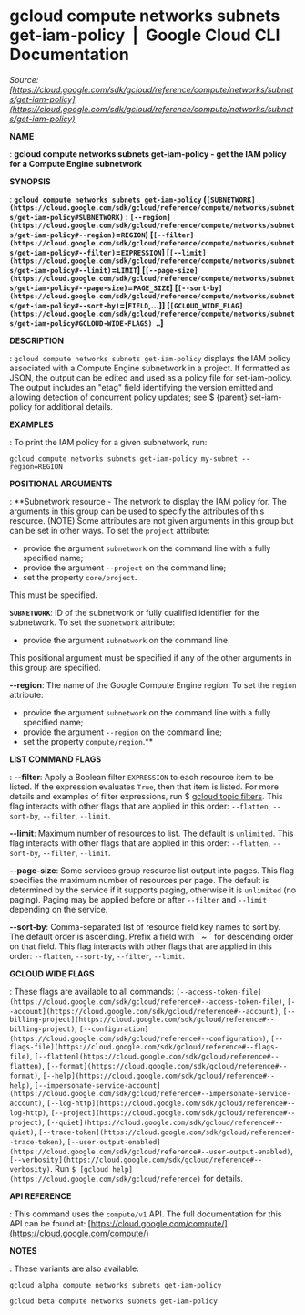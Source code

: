 # gcloud compute networks subnets get-iam-policy  |  Google Cloud CLI Documentation

*Source: [https://cloud.google.com/sdk/gcloud/reference/compute/networks/subnets/get-iam-policy](https://cloud.google.com/sdk/gcloud/reference/compute/networks/subnets/get-iam-policy)*

**NAME**

: **gcloud compute networks subnets get-iam-policy - get the IAM policy for a Compute Engine subnetwork**

**SYNOPSIS**

: **`gcloud compute networks subnets get-iam-policy` (`[SUBNETWORK](https://cloud.google.com/sdk/gcloud/reference/compute/networks/subnets/get-iam-policy#SUBNETWORK)` : `[--region](https://cloud.google.com/sdk/gcloud/reference/compute/networks/subnets/get-iam-policy#--region)`=`REGION`) [`[--filter](https://cloud.google.com/sdk/gcloud/reference/compute/networks/subnets/get-iam-policy#--filter)`=`EXPRESSION`] [`[--limit](https://cloud.google.com/sdk/gcloud/reference/compute/networks/subnets/get-iam-policy#--limit)`=`LIMIT`] [`[--page-size](https://cloud.google.com/sdk/gcloud/reference/compute/networks/subnets/get-iam-policy#--page-size)`=`PAGE_SIZE`] [`[--sort-by](https://cloud.google.com/sdk/gcloud/reference/compute/networks/subnets/get-iam-policy#--sort-by)`=[`FIELD`,…]] [`[GCLOUD_WIDE_FLAG](https://cloud.google.com/sdk/gcloud/reference/compute/networks/subnets/get-iam-policy#GCLOUD-WIDE-FLAGS) …`]**

**DESCRIPTION**

: `gcloud compute networks subnets get-iam-policy` displays the IAM
policy associated with a Compute Engine subnetwork in a project. If formatted as
JSON, the output can be edited and used as a policy file for set-iam-policy. The
output includes an "etag" field identifying the version emitted and allowing
detection of concurrent policy updates; see $ {parent} set-iam-policy for
additional details.

**EXAMPLES**

: To print the IAM policy for a given subnetwork, run:

```
gcloud compute networks subnets get-iam-policy my-subnet --region=REGION
```

**POSITIONAL ARGUMENTS**

: **Subnetwork resource - The network to display the IAM policy for. The arguments
in this group can be used to specify the attributes of this resource. (NOTE)
Some attributes are not given arguments in this group but can be set in other
ways.
To set the `project` attribute:

- provide the argument `subnetwork` on the command line with a fully
specified name;
- provide the argument `--project` on the command line;
- set the property `core/project`.

This must be specified.

**`SUBNETWORK`**:
ID of the subnetwork or fully qualified identifier for the subnetwork.
To set the `subnetwork` attribute:

- provide the argument `subnetwork` on the command line.

This positional argument must be specified if any of the other arguments in this
group are specified.

**--region**:
The name of the Google Compute Engine region.
To set the `region` attribute:

- provide the argument `subnetwork` on the command line with a fully
specified name;
- provide the argument `--region` on the command line;
- set the property `compute/region`.**

**LIST COMMAND FLAGS**

: **--filter**:
Apply a Boolean filter `EXPRESSION` to each resource item
to be listed. If the expression evaluates `True`, then that item is
listed. For more details and examples of filter expressions, run $ [gcloud topic filters](https://cloud.google.com/sdk/gcloud/reference/topic/filters). This flag
interacts with other flags that are applied in this order:
`--flatten`, `--sort-by`, `--filter`,
`--limit`.

**--limit**:
Maximum number of resources to list. The default is `unlimited`. This
flag interacts with other flags that are applied in this order:
`--flatten`, `--sort-by`, `--filter`,
`--limit`.

**--page-size**:
Some services group resource list output into pages. This flag specifies the
maximum number of resources per page. The default is determined by the service
if it supports paging, otherwise it is `unlimited` (no paging).
Paging may be applied before or after `--filter` and
`--limit` depending on the service.

**--sort-by**:
Comma-separated list of resource field key names to sort by. The default order
is ascending. Prefix a field with ``~´´ for descending order on that
field. This flag interacts with other flags that are applied in this order:
`--flatten`, `--sort-by`, `--filter`,
`--limit`.

**GCLOUD WIDE FLAGS**

: These flags are available to all commands: `[--access-token-file](https://cloud.google.com/sdk/gcloud/reference#--access-token-file)`,
`[--account](https://cloud.google.com/sdk/gcloud/reference#--account)`, `[--billing-project](https://cloud.google.com/sdk/gcloud/reference#--billing-project)`,
`[--configuration](https://cloud.google.com/sdk/gcloud/reference#--configuration)`,
`[--flags-file](https://cloud.google.com/sdk/gcloud/reference#--flags-file)`,
`[--flatten](https://cloud.google.com/sdk/gcloud/reference#--flatten)`, `[--format](https://cloud.google.com/sdk/gcloud/reference#--format)`, `[--help](https://cloud.google.com/sdk/gcloud/reference#--help)`, `[--impersonate-service-account](https://cloud.google.com/sdk/gcloud/reference#--impersonate-service-account)`,
`[--log-http](https://cloud.google.com/sdk/gcloud/reference#--log-http)`,
`[--project](https://cloud.google.com/sdk/gcloud/reference#--project)`, `[--quiet](https://cloud.google.com/sdk/gcloud/reference#--quiet)`, `[--trace-token](https://cloud.google.com/sdk/gcloud/reference#--trace-token)`, `[--user-output-enabled](https://cloud.google.com/sdk/gcloud/reference#--user-output-enabled)`,
`[--verbosity](https://cloud.google.com/sdk/gcloud/reference#--verbosity)`.
Run `$ [gcloud help](https://cloud.google.com/sdk/gcloud/reference)` for details.

**API REFERENCE**

: This command uses the `compute/v1` API. The full documentation for
this API can be found at: [https://cloud.google.com/compute/](https://cloud.google.com/compute/)

**NOTES**

: These variants are also available:

```
gcloud alpha compute networks subnets get-iam-policy
```

```
gcloud beta compute networks subnets get-iam-policy
```